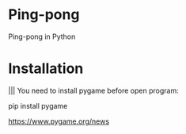 # Ping-pong
Ping-pong in Python


<h1>Installation</h1>
  
||| You need to install pygame before open program:
 
   pip install pygame
  
https://www.pygame.org/news
